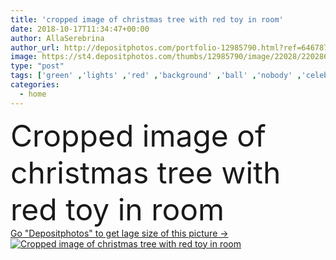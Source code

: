 ```yaml
---
title: 'cropped image of christmas tree with red toy in room'
date: 2018-10-17T11:34:47+00:00
author: AllaSerebrina
author_url: http://depositphotos.com/portfolio-12985790.html?ref=64678756
image: https://st4.depositphotos.com/thumbs/12985790/image/22028/220286792/api_thumb_450.jpg?forcejpeg=true
type: "post"
tags: ['green' ,'lights' ,'red' ,'background' ,'ball' ,'nobody' ,'celebration' ,'festive' ,'greeting' ,'happy' ,'holiday' ,'xmas' ,'bright' ,'texture' ,'winter' ,'merry' ,'fir' ,'home' ,'room' ,'indoors' ,'apartment' ,'casual' ,'bauble' ,'christmastime' ,'wintertime' ,'bokeh' ,'copy space' ,'christmas tree' ,'selective focus' ,'New Year' ,'merry christmas' ,'christmas eve' ,'christmas toy' ,'cropped image' ]
categories: 
  - home
---
```

<div aling="center">
            <font size="60"> Cropped image of christmas tree with red toy in room</font>   
</div>
<div>
    <a href='https://depositphotos.com/220286792/stock-photo-cropped-image-christmas-tree-red.html?ref=64678756' target=_blank > Go "Depositphotos" to get lage size of this picture ->
        <img href='https://depositphotos.com/220286792/stock-photo-cropped-image-christmas-tree-red.html?ref=64678756' src='https://st4.depositphotos.com/12985790/22028/i/950/depositphotos_220286792-stock-photo-cropped-image-christmas-tree-red.jpg?forcejpeg=true' alt='Cropped image of christmas tree with red toy in room' >
    </a>
</div>
